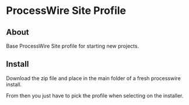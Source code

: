 # ProcessWire Site Profile

## About ##

Base ProcessWire Site profile for starting new projects.

## Install ##

Download the zip file and place in the main folder of a fresh processwire install.

From then you just have to pick the profile when selecting on the installer.